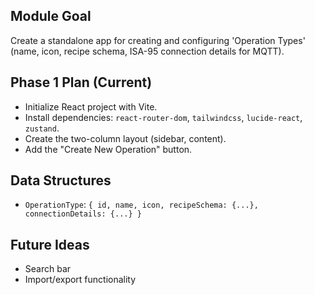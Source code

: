 ## Module Goal
Create a standalone app for creating and configuring 'Operation Types' (name, icon, recipe schema, ISA-95 connection details for MQTT).

## Phase 1 Plan (Current)
- Initialize React project with Vite.
- Install dependencies: `react-router-dom`, `tailwindcss`, `lucide-react`, `zustand`.
- Create the two-column layout (sidebar, content).
- Add the "Create New Operation" button.

## Data Structures
- `OperationType`: `{ id, name, icon, recipeSchema: {...}, connectionDetails: {...} }`

## Future Ideas
- Search bar
- Import/export functionality